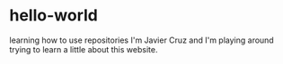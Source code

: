# hello-world
learning how to use repositories
I'm Javier Cruz and I'm playing around trying to learn 
a little about this website.
